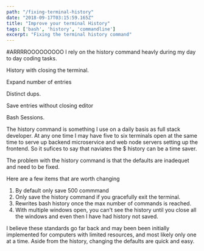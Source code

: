 ```yaml
---
path: "/fixing-terminal-history"
date: "2018-09-17T03:15:59.165Z"
title: "Improve your terminal History"
tags: ['bash', 'history', 'commandline']
excerpt: "Fixing the terminal history command"
---
```


#ARRRROOOOOOOOO
I rely on the history command heavly during my day to day coding tasks.  

History with closing the terminal.

Expand number of entries

Distinct dups.

Save entries without closing editor

Bash Sessions.

The history command is something I use on a daily basis as full stack developer.  At any one time I may have five to six terminals open at the same time to serve up backend microservice and web node servers setting up the frontend.  So it sufices to say that naviates the $ history can be a time saver.   

The problem with the history command is that the defaults are inadequet and need to be fixed.

Here are a few items that are worth changing

1. By default only save 500 commmand
2. Only save the history command if you gracefully exit the terminal. 
3. Rewrites bash history once the max number of commands is reached.
4. With multiple windows open, you can't see the history until you close all the windows and even then I have had history not saved.

I believe these standards go far back and may been been initially implemented for computers with limited resources, and most likely only one at a time. Aside from the history, changing the defaults are quick and easy.


